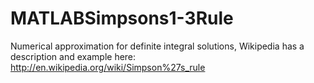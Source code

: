 MATLABSimpsons1-3Rule
=====================

Numerical approximation for definite integral solutions, Wikipedia has a description and example here: http://en.wikipedia.org/wiki/Simpson%27s_rule
